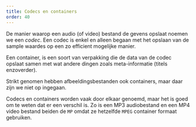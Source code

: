 ```yaml
---
title: Codecs en containers
order: 40
---
```


De manier waarop een audio (of video) bestand de gevens opslaat noemen we
een _codec_. Een codec is enkel en alleen begaan met het opslaan van de 
sample waardes op een zo efficient mogelijke manier.

Een container, is een soort van verpakking die de data van de codec opslaat
samen met wat andere dingen zoals meta-informatie (titels enzoverder).

<Note>
Strikt genomen hebben afbeeldingsbestanden ook containers, maar daar zijn
we niet op ingegaan.
</Note>

Codecs en containers worden vaak door elkaar genoemd, maar het is goed om
te weten dat er een verschil is. Zo is een MP3 audiobestand en een MP4 video
bestand beiden de `MP` omdat ze hetzelfde `MPEG` container formaat gebruiken.
